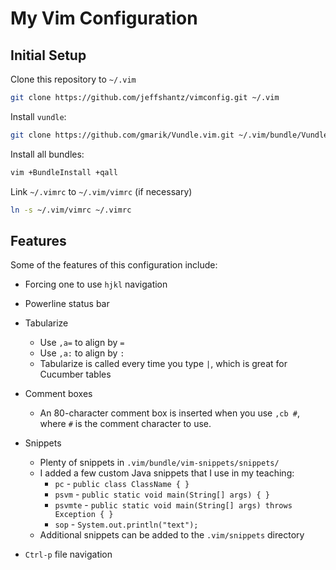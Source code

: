 My Vim Configuration
====================

Initial Setup
-------------

Clone this repository to `~/.vim`

```bash
git clone https://github.com/jeffshantz/vimconfig.git ~/.vim
```

Install `vundle`:

```bash
git clone https://github.com/gmarik/Vundle.vim.git ~/.vim/bundle/Vundle.vim
```

Install all bundles:

```bash
vim +BundleInstall +qall
```

Link `~/.vimrc` to `~/.vim/vimrc` (if necessary)

```bash
ln -s ~/.vim/vimrc ~/.vimrc
```

Features
--------

Some of the features of this configuration include:

* Forcing one to use `hjkl` navigation

* Powerline status bar

* Tabularize
  * Use `,a=` to align by `=`
  * Use `,a:` to align by `:`
  * Tabularize is called every time you type `|`, which is great for Cucumber tables

* Comment boxes
  * An 80-character comment box is inserted when you use `,cb #`, where `#` is the comment
    character to use.

* Snippets
  * Plenty of snippets in `.vim/bundle/vim-snippets/snippets/`
  * I added a few custom Java snippets that I use in my teaching:
    * `pc` - `public class ClassName { }`
    * `psvm` - `public static void main(String[] args) { }`
    * `psvmte` - `public static void main(String[] args) throws Exception { }`
    * `sop` - `System.out.println("text");`
  * Additional snippets can be added to the `.vim/snippets` directory

* `Ctrl-p` file navigation
